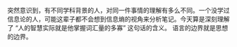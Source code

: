 突然意识到，有不同学科背景的人，对同一件事情的理解有多么不同。一个没学过信息论的人，可能这辈子都不会想到信息熵的视角来分析笔记。今天算是深刻理解了 “人的智慧实际就是他掌握词汇量的多寡” 这句话的含义。
​
​语言的边界就是思想的边界。

